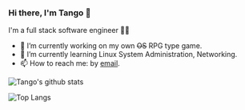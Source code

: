 ### Hi there, I'm Tango 👋

<!--
**TangoBeee/TangoBeee** is a ✨ _special_ ✨ repository because its `README.md` (this file) appears on your GitHub profile.

Here are some ideas to get you started:

- 🔭 I’m currently working on ...
- 🌱 I’m currently learning ...
- 👯 I’m looking to collaborate on ...
- 🤔 I’m looking for help with ...
- 💬 Ask me about ...
- 📫 How to reach me: ...
- 😄 Pronouns: ...
- ⚡ Fun fact: ...
-->

I'm a full stack software engineer 👨‍💻
- 🔭 I’m currently working on my own ~~OS~~ RPG type game.
- 🌱 I’m currently learning Linux System Administration, Networking.
- 📫 How to reach me: by [email](mailto:querytango@gmail.com).

![Tango's github stats](https://github-readme-stats.vercel.app/api?username=TangoBeee&count_private=true&show_icons=true&theme=dracula&hide=issues)

![Top Langs](https://github-readme-stats.vercel.app/api/top-langs/?username=TangoBeee&layout=compact&show_icons=true&theme=dracula&hide=issues&card_width=445&exclude_repo=Coursera_Machine_Learning,ProjectEuler)
